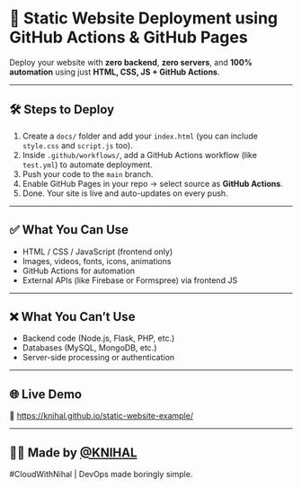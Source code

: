 # 🚀 Static Website Deployment using GitHub Actions & GitHub Pages

Deploy your website with **zero backend**, **zero servers**, and **100% automation** using just **HTML, CSS, JS + GitHub Actions**.

---

## 🛠️ Steps to Deploy

1. Create a `docs/` folder and add your `index.html` (you can include `style.css` and `script.js` too).
2. Inside `.github/workflows/`, add a GitHub Actions workflow (like `test.yml`) to automate deployment.
3. Push your code to the `main` branch.
4. Enable GitHub Pages in your repo → select source as **GitHub Actions**.
5. Done. Your site is live and auto-updates on every push.

---

## ✅ What You Can Use

- HTML / CSS / JavaScript (frontend only)
- Images, videos, fonts, icons, animations
- GitHub Actions for automation
- External APIs (like Firebase or Formspree) via frontend JS

---

## ❌ What You Can’t Use

- Backend code (Node.js, Flask, PHP, etc.)
- Databases (MySQL, MongoDB, etc.)
- Server-side processing or authentication

---

## 🌐 Live Demo

🔗 https://knihal.github.io/static-website-example/

---

## 🧑‍💻 Made by [@KNIHAL](https://github.com/KNIHAL)  
#CloudWithNihal | DevOps made boringly simple.